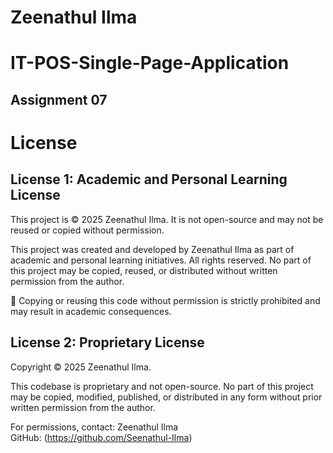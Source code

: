 # Zeenathul Ilma
# IT-POS-Single-Page-Application
## Assignment 07

# License

## License 1: Academic and Personal Learning License
This project is © 2025 Zeenathul Ilma. It is not open-source and may not be reused or copied without permission.

This project was created and developed by Zeenathul Ilma as part of academic and personal learning initiatives.
All rights reserved. No part of this project may be copied, reused, or distributed without written permission from the author.

🚫 Copying or reusing this code without permission is strictly prohibited and may result in academic consequences.

## License 2: Proprietary License
Copyright © 2025 Zeenathul Ilma.

This codebase is proprietary and not open-source. No part of this project may be copied, modified, published, or distributed in any form without prior written permission from the author.

For permissions, contact:
Zeenathul Ilma  
GitHub: (https://github.com/Seenathul-Ilma)

